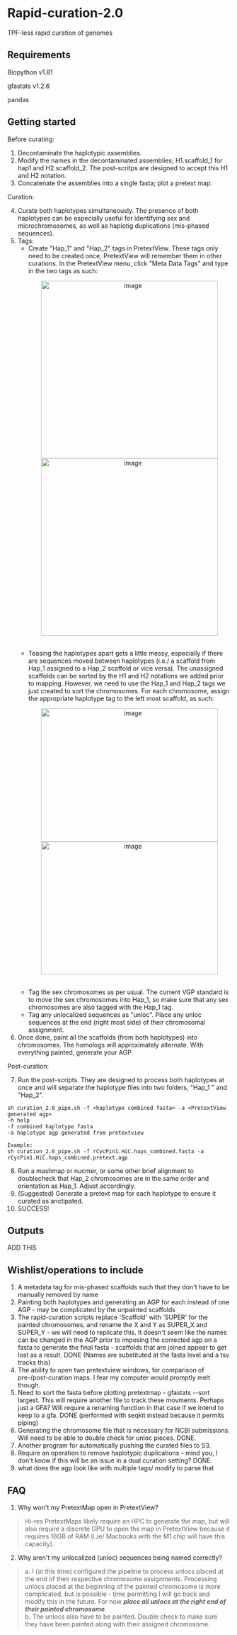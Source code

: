 # Rapid-curation-2.0
TPF-less rapid curation of genomes 

## Requirements

Biopython v1.81

gfastats v1.2.6 

pandas 

## Getting started 

Before curating: 

1. Decontaminate the haplotypic assemblies. 
2. Modify the names in the decontaminated assemblies; H1.scaffold_1 for hap1 and H2.scaffold_2. The post-scritps are designed to accept this H1 and H2 notation. 
3. Concatenate the assemblies into a single fasta; plot a pretext map. 

Curation:

4. Curate both haplotypes simultaneously. The presence of both haplotypes can be especially useful for identifying sex and microchromosomes, as well as haplotig duplications (mis-phased sequences).
5. Tags: <br>
    * Create "Hap_1" and "Hap_2" tags in PretextView. These tags only need to be created once, PretextView will remember them in other curations. In the PretextView menu, click "Meta Data Tags" and type in the two tags as such: <br>
       <p align="center">
         <img width="400" alt="image" src="https://github.com/Nadolina/Rapid-curation-2.0/assets/73204272/ad08e8fa-9674-4f92-9699-8e1fc63ea48f"\>
         <img width="400" alt="image" src="https://github.com/Nadolina/Rapid-curation-2.0/assets/73204272/1d5e1812-b3d8-4c08-acf7-02a337f87cbd">
       </p>
       <br>
    * Teasing the haplotypes apart gets a little messy, especially if there are sequences moved between haplotypes (i.e./ a scaffold from Hap_1 assigned to a Hap_2 scaffold or vice versa). The unassigned scaffolds can be sorted by the H1 and H2 notations we added prior to mapping. However, we need to use the Hap_1 and Hap_2 tags we just created to sort the chromosomes. For each chromosome, assign the appropriate haplotype tag to the left most scaffold, as such: <br>
       <p align="center">
        <img width="400" height="300" alt="image" src="https://github.com/Nadolina/Rapid-curation-2.0/assets/73204272/1e2c4a3a-2b2c-4d74-8b8a-ae80228e90bc">
        <img width="400" height="300" alt="image" src="https://github.com/Nadolina/Rapid-curation-2.0/assets/73204272/a1531c9a-4159-41fd-8d48-9e78c7fa39d3">
       </p>
       <br>
    * Tag the sex chromosomes as per usual. The current VGP standard is to move the sex chromosomes into Hap_1, so make sure that any sex chromosomes are also tagged with the Hap_1 tag. <br>
    *  Tag any unlocalized sequences as "unloc". Place any unloc sequences at the end (right most side) of their chromosomal assignment. <br>
7. Once done, paint all the scaffolds (from both haplotypes) into chromosomes. The homologs will approximately alternate. With everything painted, generate your AGP. <br>
   
Post-curation:

7. Run the post-scripts. They are designed to process both haplotypes at once and will separate the haplotype files into two folders, "Hap_1 " and "Hap_2".
```
sh curation_2.0_pipe.sh -f <haplotype combined fasta> -a <PretextView generated agp> 
-h help
-f combined haplotype fasta
-a haplotype agp generated from pretextview

Example:
sh curation_2.0_pipe.sh -f rCycPin1.HiC.haps_combined.fasta -a rCycPin1.HiC.haps_combined.pretext.agp
```

8. Run a mashmap or nucmer, or some other brief alignment to doublecheck that Hap_2 chromosomes are in the same order and orientation as Hap_1. Adjust accordingly. 
9. (Suggested) Generate a pretext map for each haplotype to ensure it curated as anctipated.
10. SUCCESS!
  
## Outputs 

ADD THIS 
  
## Wishlist/operations to include 
1. A metadata tag for mis-phased scaffolds such that they don't have to be manually removed by name
2. Painting both haplotypes and generating an AGP for each instead of one AGP - may be complicated by the unpainted scaffolds 
3. The rapid-curation scripts replace 'Scaffold' with 'SUPER' for the painted chromosomes, and rename the X and Y as SUPER_X and SUPER_Y - we will need to  replicate this. It doesn't seem like the names can be changed in the AGP prior to imposing the corrected agp on a fasta to generate the final fasta - scaffolds that are joined appear to get lost as a result. DONE (Names are substituted at the fasta level and a tsv tracks this)
4. The ability to open two pretextview windows, for comparison of pre-/post-curation maps. I fear my computer would promptly melt though. 
5. Need to sort the fasta before plotting pretextmap - gfastats <fasta> --sort largest. This will require another file to track these movments. Perhaps just a GFA? Will require a renaming function in that case if we intend to keep to a gfa. DONE (performed with seqkit instead because it permits piping)
6. Generating the chromosome file that is necessary for NCBI submissions. Will need to be able to double check for unloc pieces. DONE.
7. Another program for automatically pushing the curated files to S3. 
8. Require an operation to remove haplotypic duplications - mind you, I don't know if this will be an issue in a dual curation setting? DONE. 
9. what does the agp look like with multiple tags/ modify to parse that


## FAQ
1. Why won't my PretextMap open in PretextView?

> Hi-res PretextMaps likely require an HPC to generate the map, but will also require a discrete GPU to open the map in PretextView because it requires 16GB of RAM (i./e/ Macbooks with the M1 chip will have this capacity).
  
2. Why aren't my unlocalized (unloc) sequences being named correctly?
  
> a. I (at this time) configured the pipeline to process unlocs placed at the end of their respective chromosome assignments. Processing unlocs placed at the beginning of the painted chromosome is more complicated, but is possible - time permitting I will go back and modify this in the future. For now ***place all unlocs at the right end of their painted chromosome***. <br>
> b. The unlocs also have to be painted. Double check to make sure they have been painted along with their assigned chromosome. 
